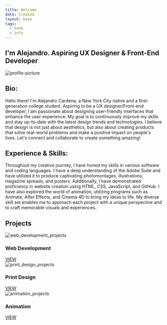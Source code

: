```yaml
---
title: Welcome
date: Created
layout: base
tags:
  - home
  - info
---
```


<div class="main_homepage_title">
  <h2>I'm Alejandro. Aspiring UX Designer & Front-End Developer</h2>
</div>
<div class="profile-pic">
  <img src="/images/profile-pic.png" alt="profile-picture">
</div>

<div class="project_text">
  <h2>Bio:</h2>
</div>

<div class="project_bio">
  <p>
    Hello there! I'm Alejandro Cardena, a New York City native and a first-generation college student. 
    Aspiring to be a UX designer/Front-end developer, I am passionate about designing user-friendly 
    interfaces that enhance the user experience. My goal is to continuously improve my skills and stay 
    up-to-date with the latest design trends and technologies. I believe that design is not just about 
    aesthetics, but also about creating products that solve real-world problems and make a positive 
    impact on people's lives. Let's connect and collaborate to create something amazing!
  </p>
</div>

<h2>Experience & Skills:</h2>

<div class="project_bio">
  <p>
    Throughout my creative journey, I have honed my skills in various software and coding languages. I have 
    a deep understanding of the Adobe Suite and have utilized it to produce captivating photomontages, 
    illustrations, magazine spreads, and posters. Additionally, I have demonstrated proficiency in website 
    creation using HTML, CSS, JavaScript, and GitHub. I have also explored the world of animation, utilizing 
    programs such as Animate, After Effects, and Cinema 4D to bring my ideas to life. My diverse skill set 
    enables me to approach each project with a unique perspective and to craft memorable visuals and experiences.
  </p>
</div>

<h2 class="section-head">Projects</h2>
<section class="grid">

  <article class="card">
    <div class="card__img"><img src="/images/web_development_projects.png" alt="web_development_projects"></div>
    <div class="card__content">
      <h1 class="card__header">Web Development</h1>
      <a href="/web_development_projects" button class="card__btn">VIEW</a>
    </div>
  </article>

  <article class="card">
    <div class="card__img"><img src="/images/print_design_projects.png" alt="print_design_projects"></div>
    <div class="card__content">
      <h1 class="card__header">Print Design</h1>
      <a href="/print_design_projects" button class="card__btn">VIEW</a>
    </div>
  </article>

  <article class="card">
    <div class="card__img"><img src="/images/animation_projects.png" alt="animation_projects"></div>
    <div class="card__content">
      <h1 class="card__header">Animation</h1>
      <a href="/animation_projects" button class="card__btn">VIEW</a>
    </div>
  </article>

</section>